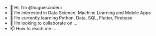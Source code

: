 - 👋 Hi, I’m @huguescodeur
- 👀 I’m interested in Data Science, Machine Learning and Mobile Apps
- 🌱 I’m currently learning Python, Data, SQL, Flutter, Firebase
- 💞️ I’m looking to collaborate on ...
- 📫 How to reach me ...

<!---
huguescodeur/huguescodeur is a ✨ special ✨ repository because its `README.md` (this file) appears on your GitHub profile.
You can click the Preview link to take a look at your changes.
--->
